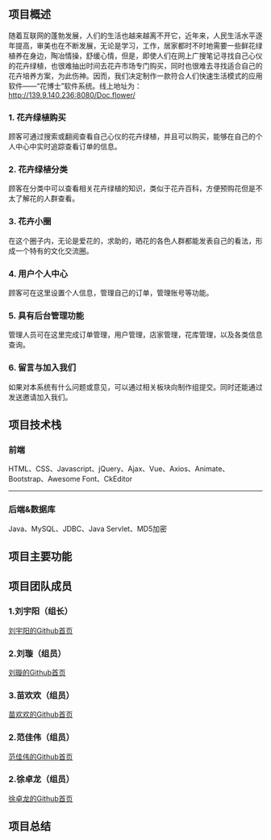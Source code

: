 ## 项目概述
随着互联网的蓬勃发展，人们的生活也越来越离不开它，近年来，人民生活水平逐年提高，审美也在不断发展，无论是学习，工作，居家都时不时地需要一些鲜花绿植养在身边，陶冶情操，舒缓心情，但是，即使人们在网上广搜笔记寻找自己心仪的花卉绿植，也很难抽出时间去花卉市场专门购买，同时也很难去寻找适合自己的花卉培养方案，为此伤神。因而，我们决定制作一款符合人们快速生活模式的应用软件——“花博士”软件系统。线上地址为：http://139.9.140.236:8080/Doc.flower/
### 1.	花卉绿植购买
顾客可通过搜索或翻阅查看自己心仪的花卉绿植，并且可以购买，能够在自己的个人中心中实时追踪查看订单的信息。
### 2.	花卉绿植分类
顾客在分类中可以查看相关花卉绿植的知识，类似于花卉百科，方便预购花但是不太了解花的人群查看。
### 3.	花卉小圈
在这个圈子内，无论是爱花的，求助的，晒花的各色人群都能发表自己的看法，形成一个特有的文化交流圈。
### 4.	用户个人中心
顾客可在这里设置个人信息，管理自己的订单，管理账号等功能。
### 5.	具有后台管理功能
管理人员可在这里完成订单管理，用户管理，店家管理，花库管理，以及各类信息查询。
### 6.	留言与加入我们
如果对本系统有什么问题或意见，可以通过相关板块向制作组提交。同时还能通过发送邀请加入我们。
## 项目技术栈
### 前端
HTML、CSS、Javascript、jQuery、Ajax、Vue、Axios、Animate、Bootstrap、Awesome Font、CkEditor

---
### 后端&数据库
Java、MySQL、JDBC、Java Servlet、MD5加密

## 项目主要功能
## 项目团队成员
### 1.刘宇阳（组长）
[刘宇阳的Github首页](https://github.com/2193560021)
### 2.刘璇（组员）
[刘璇的Github首页](https://github.com/3199432593)
### 3.苗欢欢（组员）
[苗欢欢的Github首页](https://github.com/cen1234)
### 2.范佳伟（组员）
[范佳伟的Github首页](https://github.com/fanjiawei1106)
### 2.徐卓龙（组员）
[徐卓龙的Github首页](https://github.com/xuzhuolong)
## 项目总结

